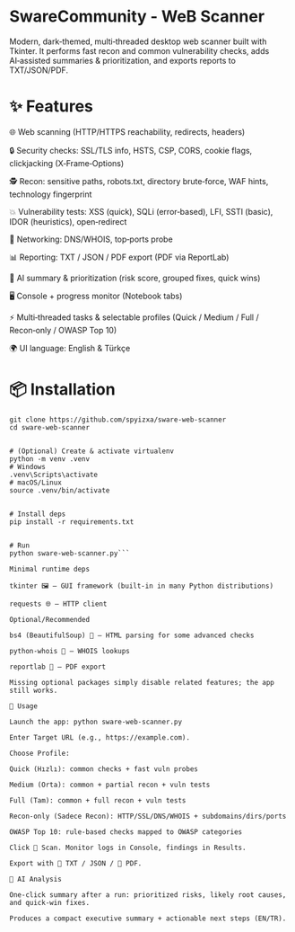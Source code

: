 # SwareCommunity - WeB Scanner
Modern, dark‑themed, multi‑threaded desktop web scanner built with Tkinter. It performs fast recon and common vulnerability checks, adds AI‑assisted summaries & prioritization, and exports reports to TXT/JSON/PDF.

# ✨ Features

🌐 Web scanning (HTTP/HTTPS reachability, redirects, headers)

🔒 Security checks: SSL/TLS info, HSTS, CSP, CORS, cookie flags, clickjacking (X‑Frame‑Options)

🕵️ Recon: sensitive paths, robots.txt, directory brute‑force, WAF hints, technology fingerprint

💥 Vulnerability tests: XSS (quick), SQLi (error‑based), LFI, SSTI (basic), IDOR (heuristics), open‑redirect

📡 Networking: DNS/WHOIS, top‑ports probe

📊 Reporting: TXT / JSON / PDF export (PDF via ReportLab)

🤖 AI summary & prioritization (risk score, grouped fixes, quick wins)

🖥️ Console + progress monitor (Notebook tabs)

⚡ Multi‑threaded tasks & selectable profiles (Quick / Medium / Full / Recon‑only / OWASP Top 10)

🌍 UI language: English & Türkçe

# 📦 Installation
```
git clone https://github.com/spyizxa/sware-web-scanner
cd sware-web-scanner


# (Optional) Create & activate virtualenv
python -m venv .venv
# Windows
.venv\Scripts\activate
# macOS/Linux
source .venv/bin/activate


# Install deps
pip install -r requirements.txt


# Run
python sware-web-scanner.py```

Minimal runtime deps

tkinter 🖼️ – GUI framework (built‑in in many Python distributions)

requests 🌐 – HTTP client

Optional/Recommended

bs4 (BeautifulSoup) 🍲 – HTML parsing for some advanced checks

python-whois 📇 – WHOIS lookups

reportlab 📄 – PDF export

Missing optional packages simply disable related features; the app still works.

🚀 Usage

Launch the app: python sware-web-scanner.py

Enter Target URL (e.g., https://example.com).

Choose Profile:

Quick (Hızlı): common checks + fast vuln probes

Medium (Orta): common + partial recon + vuln tests

Full (Tam): common + full recon + vuln tests

Recon‑only (Sadece Recon): HTTP/SSL/DNS/WHOIS + subdomains/dirs/ports

OWASP Top 10: rule‑based checks mapped to OWASP categories

Click 🚀 Scan. Monitor logs in Console, findings in Results.

Export with 💾 TXT / JSON / 📄 PDF.

🧠 AI Analysis

One‑click summary after a run: prioritized risks, likely root causes, and quick‑win fixes.

Produces a compact executive summary + actionable next steps (EN/TR).
